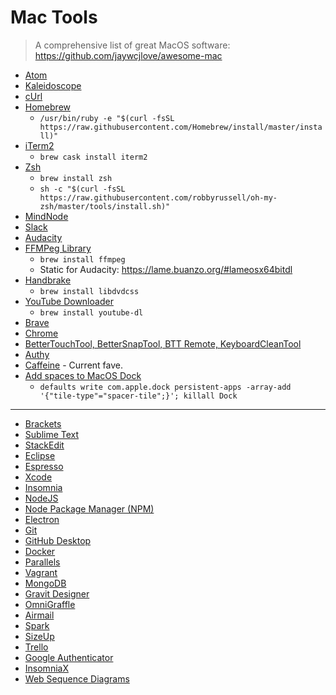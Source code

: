 # Mac Tools

> A comprehensive list of great MacOS software: https://github.com/jaywcjlove/awesome-mac

* [Atom](https://atom.io)
* [Kaleidoscope](http://www.kaleidoscopeapp.com)
* [cUrl](https://curl.haxx.se)
* [Homebrew](https://brew.sh)
  * `/usr/bin/ruby -e "$(curl -fsSL https://raw.githubusercontent.com/Homebrew/install/master/install)"`
* [iTerm2](http://www.iterm2.com)
  * `brew cask install iterm2`
* [Zsh](https://medium.com/swlh/power-up-your-terminal-using-oh-my-zsh-iterm2-c5a03f73a9fb)
  * `brew install zsh`
  * `sh -c "$(curl -fsSL https://raw.githubusercontent.com/robbyrussell/oh-my-zsh/master/tools/install.sh)"`
* [MindNode](http://mindnode.com)
* [Slack](https://slack.com)
* [Audacity](http://www.audacityteam.org)
* [FFMPeg Library](https://www.ffmpeg.org)
  * `brew install ffmpeg`
  * Static for Audacity: https://lame.buanzo.org/#lameosx64bitdl
* [Handbrake](https://handbrake.fr)
  * `brew install libdvdcss`
* [YouTube Downloader](https://formulae.brew.sh/formula/youtube-dl)
  * `brew install youtube-dl`
* [Brave](https://brave.com)
* [Chrome](https://www.google.com/chrome/)
* [BetterTouchTool, BetterSnapTool, BTT Remote, KeyboardCleanTool](https://folivora.ai)
* [Authy](https://authy.com)
* [Caffeine](https://www.intelliscapesolutions.com/apps/caffeine) - Current fave.
* [Add spaces to MacOS Dock](https://www.imore.com/add-space-your-mac-dock)
  * `defaults write com.apple.dock persistent-apps -array-add '{"tile-type"="spacer-tile";}'; killall Dock`
---
* [Brackets](http://brackets.io)
* [Sublime Text](http://www.sublimetext.com/3)
* [StackEdit](https://stackedit.io/app#)
* [Eclipse](https://www.eclipse.org)
* [Espresso](https://espressoapp.com)
* [Xcode](https://developer.apple.com/xcode/)
* [Insomnia](https://insomnia.rest)
* [NodeJS](https://nodejs.org/en/)
* [Node Package Manager (NPM)](https://www.npmjs.com)
* [Electron](http://electron.atom.io)
* [Git](https://help.github.com/en/articles/set-up-git)
* [GitHub Desktop](https://desktop.github.com)
* [Docker](https://www.docker.com)
* [Parallels](http://www.parallels.com)
* [Vagrant](https://www.vagrantup.com)
* [MongoDB](https://www.mongodb.com)
* [Gravit Designer](https://designer.io)
* [OmniGraffle](https://www.omnigroup.com/omnigraffle)
* [Airmail](http://airmailapp.com)
* [Spark](https://sparkmailapp.com)
* [SizeUp](http://www.irradiatedsoftware.com/sizeup/)
* [Trello](https://trello.com)
* [Google Authenticator](https://en.wikipedia.org/wiki/Google_Authenticator)
* [InsomniaX](https://www.macupdate.com/app/mac/22211/insomniax)
* [Web Sequence Diagrams](https://www.websequencediagrams.com)
